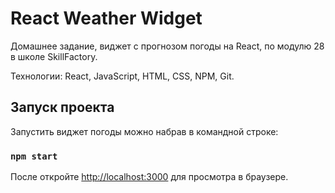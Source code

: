 # React Weather Widget

Домашнее задание, виджет с прогнозом погоды на React, по модулю 28 в школе SkillFactory.

Технологии: React, JavaScript, HTML, CSS, NPM, Git.


## Запуск проекта

Запустить виджет погоды можно набрав в командной строке:

### `npm start`

После откройте [http://localhost:3000](http://localhost:3000) для просмотра в браузере.